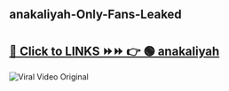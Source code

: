 
 ## anakaliyah-Only-Fans-Leaked

# <h2><a href="https://clipsfans.com/anakaliyah&ref=git">🔗 Click to LINKS ⏩⏩ 👉 🟢 anakaliyah </a></h2>

<a href="https://clipsfans.com/anakaliyah&ref=git" rel="nofollow" data-target="animated-image.originalLink"><img src="https://i.ibb.co.com/xMMVF88/686577567.gif" alt="Viral Video Original" style="max-width: 100%; display: inline-block;" data-target="animated-image.originalImage"></a>
